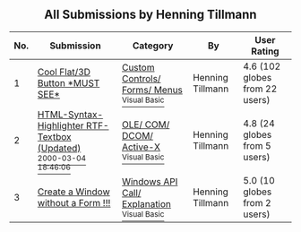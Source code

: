 ﻿<div align="center">

## All Submissions by Henning Tillmann

</div>

No.  | Submission | Category | By   | User Rating
---- | ---------- | -------- | ---- | -----------
1 | [Cool Flat/3D Button \*MUST SEE\*<br />](https://github.com/Planet-Source-Code/henning-tillmann-cool-flat-3d-button-must-see__1-7268) | [Custom Controls/ Forms/  Menus<br /><sup>Visual Basic</sup>](../ByCategory/custom-controls-forms-menus__1-4.md) | Henning Tillmann | 4.6 (102 globes from 22 users)
2 | [HTML\-Syntax\-Highlighter RTF\-Textbox \(Updated\)<br /><sup>2000-03-04 18:46:06</sup>](https://github.com/Planet-Source-Code/henning-tillmann-html-syntax-highlighter-rtf-textbox-updated__1-6415) | [OLE/ COM/ DCOM/ Active\-X<br /><sup>Visual Basic</sup>](../ByCategory/ole-com-dcom-active-x__1-29.md) | Henning Tillmann | 4.8 (24 globes from 5 users)
3 | [Create a Window without a Form \!\!\!<br />](https://github.com/Planet-Source-Code/henning-tillmann-create-a-window-without-a-form__1-7171) | [Windows API Call/ Explanation<br /><sup>Visual Basic</sup>](../ByCategory/windows-api-call-explanation__1-39.md) | Henning Tillmann | 5.0 (10 globes from 2 users)
